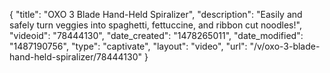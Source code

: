 {
    "title": "OXO 3 Blade Hand-Held Spiralizer",
    "description": "Easily and safely turn veggies into spaghetti, fettuccine, and ribbon cut noodles!",
    "videoid": "78444130",
    "date_created": "1478265011",
    "date_modified": "1487190756",
    "type": "captivate",
    "layout": "video",
    "url": "\/v\/oxo-3-blade-hand-held-spiralizer\/78444130"
}